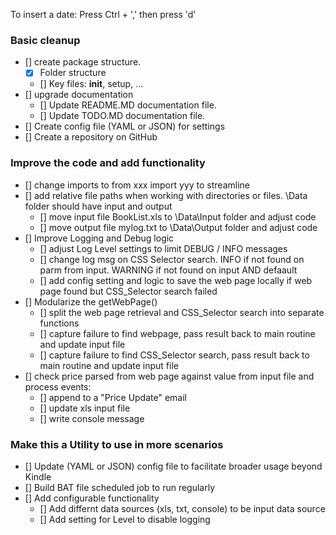 To insert a date:  Press Ctrl + ','   then press 'd'

### Basic cleanup
- [] create package structure.   
    - [x] Folder structure 
    - [] Key files: __init__, setup, ...
- [] upgrade documentation
    - [] Update README.MD documentation file.
    - [] Update TODO.MD documentation file.
- [] Create config file (YAML or JSON) for settings
- [] Create a repository on GitHub


### Improve the code and add functionality
- [] change imports to from xxx import yyy to streamline
- [] add relative file paths when working with directories or files.  \Data folder should have input and output
    - [] move input file BookList.xls to \Data\Input folder and adjust code
    - [] move output file mylog.txt to \Data\Output folder and adjust code
- [] Improve Logging and Debug logic
    - [] adjust Log Level settings to limit DEBUG / INFO messages
    - [] change log msg on CSS Selector search.  INFO if not found on parm from input.  WARNING if not found on input AND defaault
    - [] add config setting and logic to save the web page locally if web page found but CSS_Selector search failed
- [] Modularize the getWebPage()
    - [] split the web page retrieval and CSS_Selector search into separate functions
    - [] capture failure to find webpage, pass result back to main routine and update input file
    - [] capture failure to find CSS_Selector search, pass result back to main routine and update input file
- [] check price parsed from web page against value from input file and process events:
    - [] append to a "Price Update" email
    - [] update xls input file
    - [] write console message


### Make this a Utility to use in more scenarios
- [] Update (YAML or JSON) config file to facilitate broader usage beyond Kindle 
- [] Build BAT file scheduled job to run regularly
- [] Add configurable functionality
    - [] Add differnt data sources (xls, txt, console) to be input data source
    - [] Add setting for Level to disable logging


